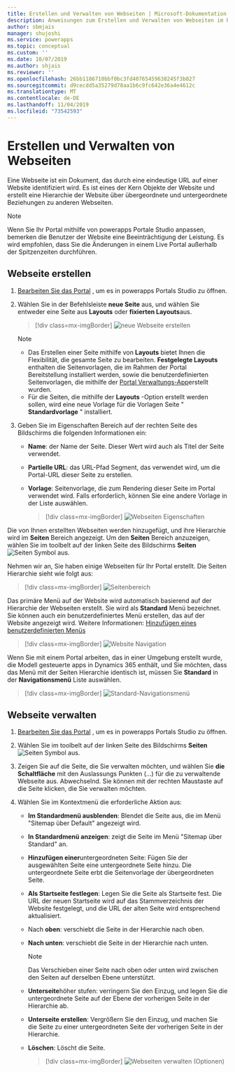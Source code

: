 ```yaml
---
title: Erstellen und Verwalten von Webseiten | Microsoft-Dokumentation
description: Anweisungen zum Erstellen und Verwalten von Webseiten im Portal.
author: sbmjais
manager: shujoshi
ms.service: powerapps
ms.topic: conceptual
ms.custom: ''
ms.date: 10/07/2019
ms.author: shjais
ms.reviewer: ''
ms.openlocfilehash: 26bb1186710bbf0bc3fd40765459638245f3b027
ms.sourcegitcommit: d9cecdd5a35279d78aa1b6c9fc642e36a4e4612c
ms.translationtype: MT
ms.contentlocale: de-DE
ms.lasthandoff: 11/04/2019
ms.locfileid: "73542593"
---
```

# <a name="create-and-manage-webpages"></a>Erstellen und Verwalten von Webseiten

Eine Webseite ist ein Dokument, das durch eine eindeutige URL auf einer Website identifiziert wird. Es ist eines der Kern Objekte der Website und erstellt eine Hierarchie der Website über übergeordnete und untergeordnete Beziehungen zu anderen Webseiten.

> [!NOTE]
> Wenn Sie Ihr Portal mithilfe von powerapps Portale Studio anpassen, bemerken die Benutzer der Website eine Beeinträchtigung der Leistung. Es wird empfohlen, dass Sie die Änderungen in einem Live Portal außerhalb der Spitzenzeiten durchführen.

## <a name="create-webpage"></a>Webseite erstellen

1.  [Bearbeiten Sie das Portal](manage-existing-portals.md#edit) , um es in powerapps Portals Studio zu öffnen.  

2.  Wählen Sie in der Befehlsleiste **neue Seite** aus, und wählen Sie entweder eine Seite aus **Layouts** oder **fixierten Layouts**aus.

    > [!div class=mx-imgBorder]
    > ![neue Webseite erstellen](media/create-webpage.png "Neue Webseite erstellen")

    > [!NOTE]
    > - Das Erstellen einer Seite mithilfe von **Layouts** bietet Ihnen die Flexibilität, die gesamte Seite zu bearbeiten. **Festgelegte Layouts** enthalten die Seitenvorlagen, die im Rahmen der Portal Bereitstellung installiert werden, sowie die benutzerdefinierten Seitenvorlagen, die mithilfe der [Portal Verwaltungs-App](configure/configure-portal.md)erstellt wurden.
    > - Für die Seiten, die mithilfe der **Layouts** -Option erstellt werden sollen, wird eine neue Vorlage für die Vorlagen Seite " **Standardvorlage** " installiert.

3.  Geben Sie im Eigenschaften Bereich auf der rechten Seite des Bildschirms die folgenden Informationen ein:

    - **Name**: der Name der Seite. Dieser Wert wird auch als Titel der Seite verwendet.

    - **Partielle URL**: das URL-Pfad Segment, das verwendet wird, um die Portal-URL dieser Seite zu erstellen.

    - **Vorlage**: Seitenvorlage, die zum Rendering dieser Seite im Portal verwendet wird. Falls erforderlich, können Sie eine andere Vorlage in der Liste auswählen.

        > [!div class=mx-imgBorder]
        > ![Webseiten Eigenschaften](media/webpage-props.png "Webseiten Eigenschaften")

Die von Ihnen erstellten Webseiten werden hinzugefügt, und ihre Hierarchie wird im **Seiten** Bereich angezeigt. Um den **Seiten** Bereich anzuzeigen, wählen Sie im toolbelt auf der linken Seite des Bildschirms **Seiten** ![Seiten Symbol](media/pages-icon.png "Seiten Symbol") aus.  

Nehmen wir an, Sie haben einige Webseiten für Ihr Portal erstellt. Die Seiten Hierarchie sieht wie folgt aus:

> [!div class=mx-imgBorder]
> ![Seitenbereich](media/pages-pane.png "Seitenbereich")  

Das primäre Menü auf der Website wird automatisch basierend auf der Hierarchie der Webseiten erstellt. Sie wird als **Standard** Menü bezeichnet. Sie können auch ein benutzerdefiniertes Menü erstellen, das auf der Website angezeigt wird. Weitere Informationen: [Hinzufügen eines benutzerdefinierten Menüs](compose-page.md#add-a-custom-menu)

> [!div class=mx-imgBorder]
> ![Website Navigation](media/website-navigation.png "Website Navigation")

Wenn Sie mit einem Portal arbeiten, das in einer Umgebung erstellt wurde, die Modell gesteuerte apps in Dynamics 365 enthält, und Sie möchten, dass das Menü mit der Seiten Hierarchie identisch ist, müssen Sie **Standard** in der **Navigationsmenü** Liste auswählen.

> [!div class=mx-imgBorder]
> ![Standard-Navigationsmenü](media/navigation-menu-default.png "Standard-Navigationsmenü")

## <a name="manage-webpage"></a>Webseite verwalten

1.  [Bearbeiten Sie das Portal](manage-existing-portals.md#edit) , um es in powerapps Portals Studio zu öffnen.  

2.  Wählen Sie im toolbelt auf der linken Seite des Bildschirms **Seiten** ![Seiten Symbol](media/pages-icon.png "Seiten Symbol") aus.  

3.  Zeigen Sie auf die Seite, die Sie verwalten möchten, und wählen Sie **die Schaltfläche** mit den Auslassungs Punkten (...) für die zu verwaltende Webseite aus. Abwechselnd. Sie können mit der rechten Maustaste auf die Seite klicken, die Sie verwalten möchten.

4.  Wählen Sie im Kontextmenü die erforderliche Aktion aus:

    - **Im Standardmenü ausblenden**: Blendet die Seite aus, die im Menü "Sitemap über Default" angezeigt wird.

    - **In Standardmenü anzeigen**: zeigt die Seite im Menü "Sitemap über Standard" an.

    - **Hinzufügen einer**untergeordneten Seite: Fügen Sie der ausgewählten Seite eine untergeordnete Seite hinzu. Die untergeordnete Seite erbt die Seitenvorlage der übergeordneten Seite.

    - **Als Startseite festlegen**: Legen Sie die Seite als Startseite fest. Die URL der neuen Startseite wird auf das Stammverzeichnis der Website festgelegt, und die URL der alten Seite wird entsprechend aktualisiert.

    - Nach **oben**: verschiebt die Seite in der Hierarchie nach oben.

    - **Nach unten**: verschiebt die Seite in der Hierarchie nach unten.

        > [!NOTE]
        > Das Verschieben einer Seite nach oben oder unten wird zwischen den Seiten auf derselben Ebene unterstützt.

    - **Unterseite**höher stufen: verringern Sie den Einzug, und legen Sie die untergeordnete Seite auf der Ebene der vorherigen Seite in der Hierarchie ab.

    - **Unterseite erstellen**: Vergrößern Sie den Einzug, und machen Sie die Seite zu einer untergeordneten Seite der vorherigen Seite in der Hierarchie.

    - **Löschen**: Löscht die Seite.

        > [!div class=mx-imgBorder]
        > ![Webseiten verwalten (Optionen)](media/webpage-manage-options.png "Webseiten verwalten (Optionen)")  





